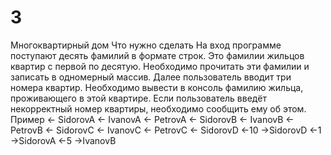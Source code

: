 # 3
Многоквартирный дом
Что нужно сделать
На вход программе поступают десять фамилий в формате строк. Это фамилии жильцов квартир с первой по десятую. Необходимо прочитать эти фамилии и записать в одномерный массив. Далее пользователь вводит три номера квартир. Необходимо вывести в консоль фамилию жильца, проживающего в этой квартире. Если пользователь введёт некорректный номер квартиры, необходимо сообщить ему об этом.
Пример
← SidorovA 
← IvanovA 
← PetrovA 
← SidorovB 
← IvanovB 
← PetrovB 
← SidorovC 
← IvanovC 
← PetrovC 
← SidorovD 
←10 
→SidorovD 
←1 
→SidorovA 
←5 
→IvanovB
